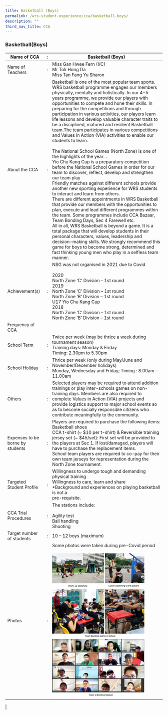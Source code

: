 ```yaml
---
title: Basketball (Boys)
permalink: /wrs-student-experience/cca/basketball-boys/
description: ""
third_nav_title: CCA
---
```

### **Basketball(Boys)**

| Name of CCA | : | Basketball (Boys) |
|---|---|---|
| Name of Teachers | : | Miss Gan Hwee Fern (I/C)<br>Mr Tok Hong Da<br>Miss Tan Fang Yu Sharon |
| About the CCA | : | Basketball is one of the most popular team sports. WRS basketball programme engages our members physically, mentally and holistically. In our 4-5 years programme, we provide our players with opportunities to compete and hone their skills. In preparing for the competitions and through participation in various activities, our players learn life lessons and develop valuable character traits to be a disciplined, matured and resilient Basketball team.The team participates in various competitions and Values in Action (VIA) activities to enable our students to learn.<br><br>The National School Games (North Zone) is one of the highlights of the year. .<br>Yio Chu Kang Cup is a preparatory competition before the National School Games in order for our team to discover, reflect, develop and strengthen our team play<br>Friendly matches against different schools provide another new sporting experience for WRS students to interact and learn from others.<br>There are different appointments in WRS Basketball that provide our members with the opportunities to plan, execute and lead different programmes within the team. Some programmes include CCA Bazaar, Team Bonding Days, Sec 4 Farewell etc.<br>All in all, WRS Basketball is beyond a game. It is a total package that will develop students in their personal characters, values, leadership and decision-making skills. We strongly recommend this game for boys to become strong, determined and fast thinking young men who play in a selfless team manner. |
| Achievement(s) | : | NSG was not organised in 2021 due to Covid<br><br>2020<br>North Zone ‘C’ Division – 1st round<br>2019<br>North Zone ‘C’ Division – 1st round<br>North Zone ‘B’ Division – 1st round<br>U17 Yio Chu Kang Cup<br>2018<br>North Zone ‘C’ Division – 1st round<br>North Zone ‘B’ Division – 1st round |
| Frequency of CCA |  |  |
| School Term | : | Twice per week (may be thrice a week during tournament season)<br>Training days: Monday & Friday<br>Timing: 2.30pm to 5.30pm |
| School Holiday | : | Thrice per week (only during May/June and November/December holidays)<br>Monday, Wednesday and Friday; Timing : 8.00am – 11.00am |
| Others | : | Selected players may be required to attend addition trainings or play inter-schools games on non-training days. Members are also required to complete Values in Action (VIA) projects and provide logistics support to major school events so as to become socially responsible citizens who contribute meaningfully to the community. |
| Expenses to be borne by students | : | Players are required to purchase the following items:<br>Basketball shoes<br>CCA t-shirt (~ $10 per t-shirt) & Reversible training jersey set (~ $45/set): First set will be provided to the players at Sec 1. If lost/damaged, players will have to purchase the replacement items.<br>School team players are required to co-pay for their own team jerseys for representation during the North Zone tournament. |
| Targeted Student Profile | : | Willingness to undergo tough and demanding physical training<br>Willingness to care, learn and share<br>*Background and experiences on playing basketball is not a<br>pre-requisite. |
| CCA Trial Procedures |  : | The stations include:<br><br>Agility test<br>Ball handling<br>Shooting |
| Target number of students |  : | 10 – 12 boys (maximum) |
| Photos | : | Some photos were taken during pre-Covid period<br><br><img style="width:85%" src="/images/bball.jpg"> |
|